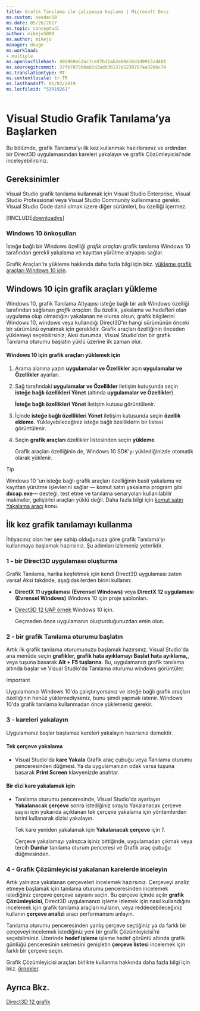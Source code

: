 ```yaml
---
title: Grafik Tanılama ile çalışmaya başlama | Microsoft Docs
ms.custom: seodec18
ms.date: 05/26/2017
ms.topic: conceptual
author: mikejo5000
ms.author: mikejo
manager: douge
ms.workload:
- multiple
ms.openlocfilehash: d92969a52ac7ce97b31ab2e00e16d1d9913cd401
ms.sourcegitcommit: 37fb7075b0a65d2add3b137a5230767aa3266c74
ms.translationtype: MT
ms.contentlocale: tr-TR
ms.lasthandoff: 01/02/2019
ms.locfileid: "53919261"
---
```

# <a name="getting-started-with-visual-studio-graphics-diagnostics"></a>Visual Studio Grafik Tanılama’ya Başlarken
Bu bölümde, grafik Tanılama'yı ilk kez kullanmak hazırlarsınız ve ardından bir Direct3D uygulamasından kareleri yakalayın ve grafik Çözümleyicisi'nde inceleyebilirsiniz.  
  
## <a name="requirements"></a>Gereksinimler  
 Visual Studio grafik tanılama kullanmak için Visual Studio Enterprise, Visual Studio Professional veya Visual Studio Community kullanmanız gerekir.  Visual Studio Code dahil olmak üzere diğer sürümleri, bu özelliği içermez.
 
 [!INCLUDE[downloadvs](../includes/downloadvs_md.md)]  
  
### <a name="windows-10-prerequisites"></a>Windows 10 önkoşulları  
 İsteğe bağlı bir Windows özelliği *grafik araçları* grafik tanılama Windows 10 tarafından gerekli yakalama ve kayıttan yürütme altyapısı sağlar.  
  
 Grafik Araçları'nı yükleme hakkında daha fazla bilgi için bkz. [yükleme grafik araçları Windows 10 için](#InstallGraphicsTools).  
  
##  <a name="InstallGraphicsTools"></a> Windows 10 için grafik araçları yükleme  
 Windows 10, grafik Tanılama Altyapısı isteğe bağlı bir adlı Windows özelliği tarafından sağlanan *grafik araçları*. Bu özellik, yakalama ve hedefleri olan uygulama olup olmadığını yakalanan ne olursa olsun, grafik bilgilerini Windows 10, windows veya kullandığı Direct3D'ın hangi sürümünün önceki bir sürümünü oynatmak için gereklidir. Grafik araçları özelliğinin önceden yüklemeyi seçebilirsiniz; Aksi durumda, Visual Studio'dan bir grafik Tanılama oturumu başlatın yüklü üzerine ilk zaman olur.  
  
#### <a name="to-install-graphics-tools-for-windows-10"></a>Windows 10 için grafik araçları yüklemek için  
  
1. Arama alanına yazın **uygulamalar ve Özellikler** açın **uygulamalar ve Özellikler** ayarları.
  
2. Sağ tarafındaki **uygulamalar ve Özellikler** iletişim kutusunda seçin **isteğe bağlı özellikleri Yönet** (altında **uygulamalar ve Özellikler**).

   **İsteğe bağlı özellikleri Yönet** iletişim kutusu görüntülenir.
  
3. İçinde **isteğe bağlı özellikleri Yönet** iletişim kutusunda seçin **özellik ekleme**. Yükleyebileceğiniz isteğe bağlı özelliklerin bir listesi görüntülenir.  
  
4. Seçin **grafik araçları** özellikler listesinden seçin **yükleme**.  
  
   Grafik araçları özelliğinin de, Windows 10 SDK'yı yüklediğinizde otomatik olarak yüklenir.  
  
> [!TIP]
>  Windows 10 'un isteğe bağlı grafik araçları özelliğinin basit yakalama ve kayıttan yürütme işlevlerini sağlar — komut satırı yakalama program gibi **dxcap.exe**— desteği, test etme ve tanılama senaryoları kullanılabilir makineler, geliştirici araçları yüklü değil. Daha fazla bilgi için [komut satırı Yakalama aracı](command-line-capture-tool.md) konu.  
  
## <a name="using-graphics-diagnostics-for-the-first-time"></a>İlk kez grafik tanılamayı kullanma  
 İhtiyacınız olan her şey sahip olduğunuza göre grafik Tanılama'yı kullanmaya başlamak hazırsınız. Şu adımları izlemeniz yeterlidir.  
  
### <a name="1---create-a-direct3d-app"></a>1 - bir Direct3D uygulaması oluşturma  
 Grafik Tanılama, harika keşfetmek için kendi Direct3D uygulaması zaten varsa! Aksi takdirde, aşağıdakilerden birini kullanın:

- **DirectX 11 uygulaması (Evrensel Windows)** veya **DirectX 12 uygulaması (Evrensel Windows)** Windows 10 için proje şablonları.
- [Direct3D 12 UAP örnek](https://code.msdn.microsoft.com/Direct3D-12-UAP-Sample-ecb1779f) Windows 10 için.  
  
  Geçmeden önce uygulamanın oluşturduğunuzdan emin olun.  
  
### <a name="2---start-a-graphics-diagnostics-session"></a>2 - bir grafik Tanılama oturumu başlatın  
 Artık ilk grafik tanılama oturumunuzu başlamak hazırsınız. Visual Studio'da ana menüde seçin **grafikler, grafik hata ayıklamayı Başlat hata ayıklama,**, veya tuşuna basarak **Alt + F5 tuşlarına**. Bu, uygulamanızı grafik tanılama altında başlar ve Visual Studio'da Tanılama oturumu windows görüntüler.  
  
> [!IMPORTANT]
>  Uygulamanızı Windows 10'da çalıştırıyorsanız ve isteğe bağlı grafik araçları özelliğinin henüz yüklemediyseniz, bunu şimdi yapmak istenir. Windows 10'da grafik tanılama kullanmadan önce yüklemeniz gerekir.  
  
### <a name="3---capture-frames"></a>3 - kareleri yakalayın  
 Uygulamanız başlar başlamaz kareleri yakalayın hazırsınız demektir.  
  
#### <a name="to-capture-single-frames"></a>Tek çerçeve yakalama  
  
-   Visual Studio'da **kare Yakala** Grafik araç çubuğu veya Tanılama oturumu penceresinden düğmesi. Ya da uygulamanızın odak varsa tuşuna basarak **Print Screen** klavyenizde anahtar.
  
#### <a name="to-capture-a-sequence-of-frames"></a>Bir dizi kare yakalamak için  
  
- Tanılama oturumu penceresinde, Visual Studio'da ayarlayın **Yakalanacak çerçeve** sonra istediğiniz sırayla Yakalanacak çerçeve sayısı için yukarıda açıklanan tek çerçeve yakalama için yöntemlerden birini kullanarak dizisi yakalayın.  
  
   Tek kare yeniden yakalamak için **Yakalanacak çerçeve** için *1*.  
  
  Çerçeve yakalamayı yalnızca işiniz bittiğinde, uygulamadan çıkmak veya tercih **Durdur** tanılama oturum penceresi ve Grafik araç çubuğu düğmesinden.  
  
### <a name="4---examine-captured-frames-in-the-graphics-analyzer"></a>4 - Grafik Çözümleyicisi yakalanan karelerde inceleyin  
 Artık yalnızca yakalanan çerçeveleri incelemek hazırsınız. Çerçeveyi analiz etmeye başlamak için tanılama oturumu penceresinden incelemek istediğiniz çerçeve çerçeve sayısını seçin. Bu çerçeve içinde açılır **grafik Çözümleyicisi**, Direct3D uygulamanızı işleme izlemek için nasıl kullandığını incelemek için grafik tanılama araçları kullanın, veya reddedebileceğiniz kullanın **çerçeve analizi** aracı performansını anlayın.  
  
 Tanılama oturumu penceresinden yanlış çerçeve seçtiğiniz ya da farklı bir çerçeveyi incelemek istediğiniz yeni bir grafik Çözümleyicisi'ni seçebilirsiniz. Üzerinde **hedef işleme** işleme hedef görüntü altında grafik günlüğü penceresinin sekmesini genişletin **çerçeve listesi** incelemek için farklı bir çerçeve seçin.  
  
 Grafik Çözümleyicisi araçları birlikte kullanma hakkında daha fazla bilgi için bkz. [örnekler](graphics-diagnostics-examples.md).  
  
## <a name="see-also"></a>Ayrıca Bkz.  
 [Direct3D 12 grafik](/windows/desktop/direct3d12/direct3d-12-graphics)